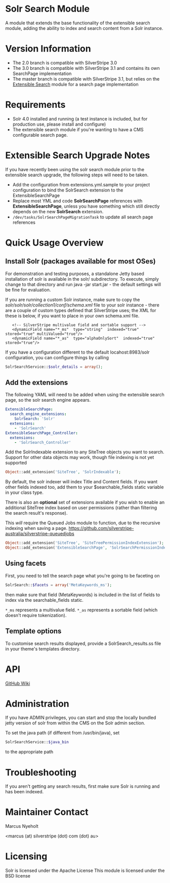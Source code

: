 # Solr Search Module

A module that extends the base functionality of the extensible search module,
adding the ability to index and search content from a Solr instance.

# Version Information

* The 2.0 branch is compatible with SilverStripe 3.0
* The 3.0 branch is compatible with SilverStripe 3.1 and contains its own
  SearchPage implementation
* The master branch is compatible with SilverStripe 3.1, but relies on the
  [Extensible Search](https://github.com/nglasl/silverstripe-extensible-search)
  module for a search page implementation

# Requirements

* Solr 4.0 installed and running (a test instance is included, but for
  production use, please install and configure)
* The extensible search module if you're wanting to have a CMS configurable
 search page.

# Extensible Search Upgrade Notes

If you have recently been using the solr search module prior to the
extensible search upgrade, the following steps will need to be taken.

* Add the configuration from extensions.yml.sample to your project
  configuration to bind the SolrSearch extension to the ExtensibleSearchPage
* Replace most YML and code **SolrSearchPage** references with
  **ExtensibleSearchPage**, unless you have something which still directly
  depends on the new **SolrSearch** extension.
* `/dev/tasks/SolrSearchPageMigrationTask` to update all search page references

# Quick Usage Overview

## Install Solr (packages available for most OSes)

For demonstration and testing purposes, a standalone Jetty based
installation of solr is available in the solr/ subdirectory. To execute,
simply change to that directory and run java -jar start.jar - the default
settings will be fine for evaluation.

If you are running a custom Solr instance, make sure to copy the
*solr/solr/solr/collection1/conf/schema.xml* file to your solr instance -
there are a couple of custom types defined that SilverStripe uses; the XML
for these is below, if you want to place in your own schema.xml file.

```
   <!-- SilverStripe multivalue field and sortable support -->
   <dynamicField name="*_ms"  type="string"  indexed="true"  stored="true" multiValued="true"/>
   <dynamicField name="*_as"  type="alphaOnlySort"  indexed="true"  stored="true"/>
```

If you have a configuration different to the default locahost:8983/solr
configuration, you can configure things by calling

```php
SolrSearchService::$solr_details = array();
```

## Add the extensions

The following YAML will need to be added when using the extensible search page, so the solr search engine appears.

```yaml
ExtensibleSearchPage:
  search_engine_extensions:
    SolrSearch: 'Solr'
  extensions:
    - 'SolrSearch'
ExtensibleSearchPage_Controller:
  extensions:
    - 'SolrSearch_Controller'
```

Add the SolrIndexable extension to any SiteTree objects you want to search.
Support for other data objects may work, though file indexing is not yet
supported

```php
Object::add_extension('SiteTree', 'SolrIndexable');
```

By default, the solr indexer will index Title and Content fields. If you want
other fields indexed too, add them to your $searchable\_fields static
variable in your class type.

There is also an **optional** set of extensions available if you wish to enable
an additional SiteTree index based on user permissions (rather than filtering
the search result's response).

This *will* require the Queued Jobs module to function, due to the recursive
indexing when saving a page. https://github.com/silverstripe-australia/silverstripe-queuedjobs

```php
Object::add_extension('SiteTree', 'SiteTreePermissionIndexExtension');
Object::add_extension('ExtensibleSearchPage', 'SolrSearchPermissionIndexExtension');
```

## Using facets

First, you need to tell the search page what you're going to be faceting on

```php
SolrSearch::$facets = array('MetaKeywords_ms');
```

then make sure that field (MetaKeywords) is included in the list of fields to
index via the searchable\_fields static.

`*_ms` represents a multivalue field.
`*_as` represents a sortable field (which doesn't require tokenization).

## Template options

To customise search results displayed, provide a SolrSearch\_results.ss
file in your theme's templates directory.

# API

[GitHub Wiki](http://wiki.github.com/nyeholt/silverstripe-solr)

# Administration

If you have ADMIN privileges, you can start and stop the locally bundled
jetty version of solr from within the CMS on the Solr admin section.

To set the java path (if different from /usr/bin/java), set

```php
SolrSearchService::$java_bin
```

to the appropriate path

# Troubleshooting

If you aren't getting any search results, first make sure Solr is running and
has been indexed.

# Maintainer Contact

Marcus Nyeholt

<marcus (at) silverstripe (dot) com (dot) au>

# Licensing

Solr is licensed under the Apache License
This module is licensed under the BSD license
